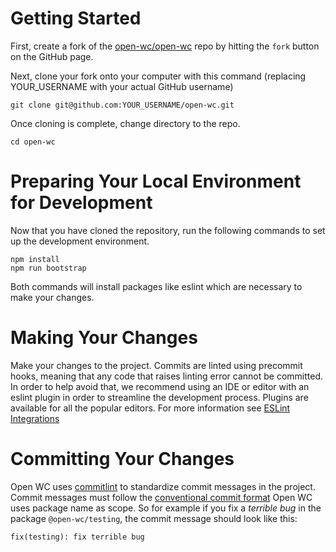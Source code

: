 # Getting Started

First, create a fork of the [open-wc/open-wc](https://github.com/open-wc/open-wc) repo by hitting the `fork` button on the GitHub page.

Next, clone your fork onto your computer with this command (replacing YOUR_USERNAME with your actual GitHub username)

```
git clone git@github.com:YOUR_USERNAME/open-wc.git
```

Once cloning is complete, change directory to the repo.

```
cd open-wc
```

# Preparing Your Local Environment for Development

Now that you have cloned the repository, run the following commands to set up the development environment.

```
npm install
npm run bootstrap
```

Both commands will install packages like eslint which are necessary to make your changes.

# Making Your Changes

Make your changes to the project. Commits are linted using precommit hooks, meaning that any code that raises linting error cannot be committed. In order to help avoid that, we recommend using an IDE or editor with an eslint plugin in order to streamline the development process. Plugins are available for all the popular editors. For more information see [ESLint Integrations](https://eslint.org/docs/user-guide/integrations)

# Committing Your Changes

Open WC uses [commitlint](https://github.com/marionebl/commitlint) to standardize commit messages in the project. Commit messages must follow the [conventional commit format](https://www.conventionalcommits.org/en/v1.0.0-beta.2/)
Open WC uses package name as scope. So for example if you fix a *terrible bug* in the package `@open-wc/testing`, the commit message should look like this:

```
fix(testing): fix terrible bug
```
